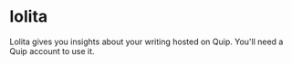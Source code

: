 lolita
======

Lolita gives you insights about your writing hosted on Quip.  You'll need a Quip account to use it. 
